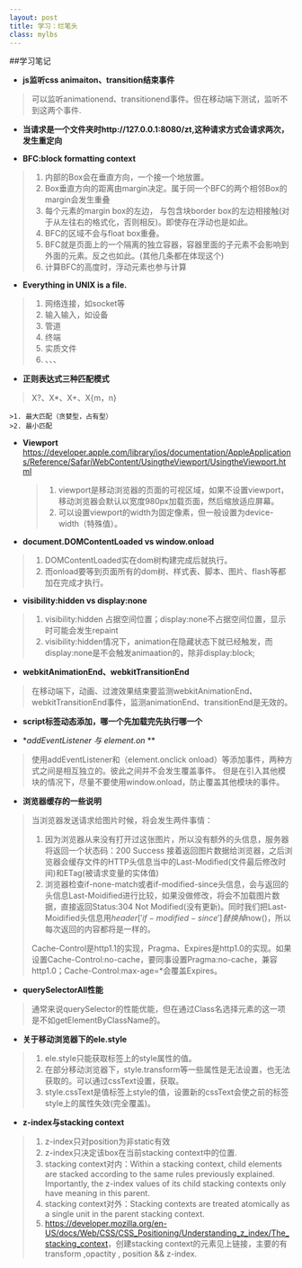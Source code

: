 ```yaml
---
layout: post
title: 学习：烂笔头
class: mylbs
---
```


##学习笔记

+ **js监听css animaiton、transition结束事件**    
>可以监听animationend、transitionend事件。但在移动端下测试，监听不到这两个事件.

+ **当请求是一个文件夹时http://127.0.0.1:8080/zt,这种请求方式会请求两次，发生重定向**

+ **BFC:block formatting context**          
>1. 内部的Box会在垂直方向，一个接一个地放置。
>2. Box垂直方向的距离由margin决定。属于同一个BFC的两个相邻Box的margin会发生重叠
>3. 每个元素的margin box的左边， 与包含块border box的左边相接触(对于从左往右的格式化，否则相反)。即使存在浮动也是如此。
>4. BFC的区域不会与float box重叠。
>5. BFC就是页面上的一个隔离的独立容器，容器里面的子元素不会影响到外面的元素。反之也如此。(其他几条都在体现这个)
>6. 计算BFC的高度时，浮动元素也参与计算

+ **Everything in UNIX is a file.**     
>1. 网络连接，如socket等
>2. 输入输入，如设备
>3. 管道
>4. 终端
>5. 实质文件
>6. 、、、

+ **正则表达式三种匹配模式**   
>X?、X*、X+、X{m，n}    

    >1. 最大匹配（贪婪型，占有型）
    >2. 最小匹配

+ **Viewport**  
<https://developer.apple.com/library/ios/documentation/AppleApplications/Reference/SafariWebContent/UsingtheViewport/UsingtheViewport.html>  

    >1. viewport是移动浏览器的页面的可视区域，如果不设置viewport，移动浏览器会默认以宽度980px加载页面，然后缩放适应屏幕。
    >2. 可以设置viewport的width为固定像素，但一般设置为device-width（特殊值）。

+ **document.DOMContentLoaded vs window.onload**     
>1. DOMContentLoaded实在dom树构建完成后就执行。
>2. 而onload要等到页面所有的dom树、样式表、脚本、图片、flash等都加在完成才执行。

+ **visibility:hidden vs display:none**     
>1. visibility:hidden 占据空间位置；display:none不占据空间位置，显示时可能会发生repaint
>2. visibility:hidden情况下，animation在隐藏状态下就已经触发，而display:none是不会触发animaation的，除非display:block;

+ **webkitAnimationEnd、webkitTransitionEnd**    
>在移动端下，动画、过渡效果结束要监测webkitAnimationEnd、webkitTransitionEnd事件，监测animationEnd、transitionEnd是无效的。

+ **script标签动态添加，哪一个先加载完先执行哪一个**

+ **addEventListener 与 element.on* **   
>使用addEventListener和（element.onclick onload）等添加事件，两种方式之间是相互独立的。彼此之间并不会发生覆盖事件。
>但是在引入其他模块的情况下，尽量不要使用window.onload，防止覆盖其他模块的事件。

+ **浏览器缓存的一些说明**    
>当浏览器发送请求给图片时候，将会发生两件事情：        
> 
>1. 因为浏览器从来没有打开过这张图片，所以没有额外的头信息，服务器将返回一个状态码：200 Success 接着返回图片数据给浏览器，之后浏览器会缓存文件的HTTP头信息当中的Last-Modified(文件最后修改时间)和ETag(被请求变量的实体值)
>2. 浏览器检查if-none-match或者if-modified-since头信息，会与返回的头信息Last-Moidified进行比较，如果没做修改，将会不加载图片数据，直接返回Status:304 Not Modified(没有更新)。同时我们把Last-Moidified头信息用$header['if-modified-since']替换掉$now()，所以每次返回的内容都将是一样的。
>
>Cache-Control是http1.1的实现，Pragma、Expires是http1.0的实现。如果设置Cache-Control:no-cache，要同事设置Pragma:no-cache，兼容http1.0；Cache-Control:max-age=*会覆盖Expires。

+ **querySelectorAll性能**    
>通常来说querySelector的性能优能，但在通过Class名选择元素的这一项是不如getElementByClassName的。

+ **关于移动浏览器下的ele.style**      
>1. ele.style只能获取标签上的style属性的值。
>2. 在部分移动浏览器下，style.transform等一些属性是无法设置，也无法获取的。可以通过cssText设置，获取。
>3. style.cssText是值标签上style的值，设置新的cssText会使之前的标签style上的属性失效(完全覆盖)。

+ **z-index与stacking context**      
>1. z-index只对position为非static有效
>2. z-index只决定该box在当前stacking context中的位置.
>3. stacking context对内：Within a stacking context, child elements are stacked according to the same rules previously explained. Importantly, the z-index values of its child stacking contexts only have meaning in this parent. 
>4. stacking context对外：Stacking contexts are treated atomically as a single unit in the parent stacking context.
>5. <https://developer.mozilla.org/en-US/docs/Web/CSS/CSS_Positioning/Understanding_z_index/The_stacking_context>，创建stacking context的元素见上链接，主要的有transform ,opactity , position && z-index.
